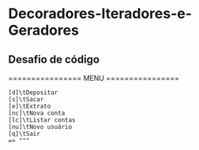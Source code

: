 # Decoradores-Iteradores-e-Geradores

## Desafio de código

================ MENU ================

    [d]\tDepositar
    [s]\tSacar
    [e]\tExtrato
    [nc]\tNova conta
    [lc]\tListar contas
    [nu]\tNovo usuário
    [q]\tSair
    => """